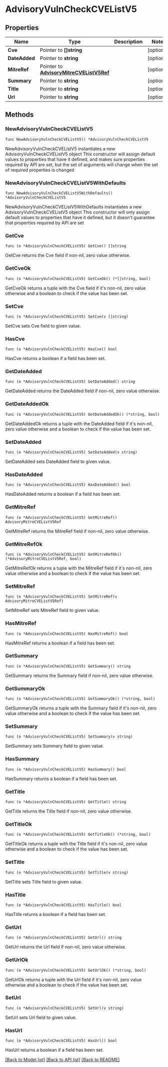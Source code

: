 # AdvisoryVulnCheckCVEListV5

## Properties

Name | Type | Description | Notes
------------ | ------------- | ------------- | -------------
**Cve** | Pointer to **[]string** |  | [optional] 
**DateAdded** | Pointer to **string** |  | [optional] 
**MitreRef** | Pointer to [**AdvisoryMitreCVEListV5Ref**](AdvisoryMitreCVEListV5Ref.md) |  | [optional] 
**Summary** | Pointer to **string** |  | [optional] 
**Title** | Pointer to **string** |  | [optional] 
**Url** | Pointer to **string** |  | [optional] 

## Methods

### NewAdvisoryVulnCheckCVEListV5

`func NewAdvisoryVulnCheckCVEListV5() *AdvisoryVulnCheckCVEListV5`

NewAdvisoryVulnCheckCVEListV5 instantiates a new AdvisoryVulnCheckCVEListV5 object
This constructor will assign default values to properties that have it defined,
and makes sure properties required by API are set, but the set of arguments
will change when the set of required properties is changed

### NewAdvisoryVulnCheckCVEListV5WithDefaults

`func NewAdvisoryVulnCheckCVEListV5WithDefaults() *AdvisoryVulnCheckCVEListV5`

NewAdvisoryVulnCheckCVEListV5WithDefaults instantiates a new AdvisoryVulnCheckCVEListV5 object
This constructor will only assign default values to properties that have it defined,
but it doesn't guarantee that properties required by API are set

### GetCve

`func (o *AdvisoryVulnCheckCVEListV5) GetCve() []string`

GetCve returns the Cve field if non-nil, zero value otherwise.

### GetCveOk

`func (o *AdvisoryVulnCheckCVEListV5) GetCveOk() (*[]string, bool)`

GetCveOk returns a tuple with the Cve field if it's non-nil, zero value otherwise
and a boolean to check if the value has been set.

### SetCve

`func (o *AdvisoryVulnCheckCVEListV5) SetCve(v []string)`

SetCve sets Cve field to given value.

### HasCve

`func (o *AdvisoryVulnCheckCVEListV5) HasCve() bool`

HasCve returns a boolean if a field has been set.

### GetDateAdded

`func (o *AdvisoryVulnCheckCVEListV5) GetDateAdded() string`

GetDateAdded returns the DateAdded field if non-nil, zero value otherwise.

### GetDateAddedOk

`func (o *AdvisoryVulnCheckCVEListV5) GetDateAddedOk() (*string, bool)`

GetDateAddedOk returns a tuple with the DateAdded field if it's non-nil, zero value otherwise
and a boolean to check if the value has been set.

### SetDateAdded

`func (o *AdvisoryVulnCheckCVEListV5) SetDateAdded(v string)`

SetDateAdded sets DateAdded field to given value.

### HasDateAdded

`func (o *AdvisoryVulnCheckCVEListV5) HasDateAdded() bool`

HasDateAdded returns a boolean if a field has been set.

### GetMitreRef

`func (o *AdvisoryVulnCheckCVEListV5) GetMitreRef() AdvisoryMitreCVEListV5Ref`

GetMitreRef returns the MitreRef field if non-nil, zero value otherwise.

### GetMitreRefOk

`func (o *AdvisoryVulnCheckCVEListV5) GetMitreRefOk() (*AdvisoryMitreCVEListV5Ref, bool)`

GetMitreRefOk returns a tuple with the MitreRef field if it's non-nil, zero value otherwise
and a boolean to check if the value has been set.

### SetMitreRef

`func (o *AdvisoryVulnCheckCVEListV5) SetMitreRef(v AdvisoryMitreCVEListV5Ref)`

SetMitreRef sets MitreRef field to given value.

### HasMitreRef

`func (o *AdvisoryVulnCheckCVEListV5) HasMitreRef() bool`

HasMitreRef returns a boolean if a field has been set.

### GetSummary

`func (o *AdvisoryVulnCheckCVEListV5) GetSummary() string`

GetSummary returns the Summary field if non-nil, zero value otherwise.

### GetSummaryOk

`func (o *AdvisoryVulnCheckCVEListV5) GetSummaryOk() (*string, bool)`

GetSummaryOk returns a tuple with the Summary field if it's non-nil, zero value otherwise
and a boolean to check if the value has been set.

### SetSummary

`func (o *AdvisoryVulnCheckCVEListV5) SetSummary(v string)`

SetSummary sets Summary field to given value.

### HasSummary

`func (o *AdvisoryVulnCheckCVEListV5) HasSummary() bool`

HasSummary returns a boolean if a field has been set.

### GetTitle

`func (o *AdvisoryVulnCheckCVEListV5) GetTitle() string`

GetTitle returns the Title field if non-nil, zero value otherwise.

### GetTitleOk

`func (o *AdvisoryVulnCheckCVEListV5) GetTitleOk() (*string, bool)`

GetTitleOk returns a tuple with the Title field if it's non-nil, zero value otherwise
and a boolean to check if the value has been set.

### SetTitle

`func (o *AdvisoryVulnCheckCVEListV5) SetTitle(v string)`

SetTitle sets Title field to given value.

### HasTitle

`func (o *AdvisoryVulnCheckCVEListV5) HasTitle() bool`

HasTitle returns a boolean if a field has been set.

### GetUrl

`func (o *AdvisoryVulnCheckCVEListV5) GetUrl() string`

GetUrl returns the Url field if non-nil, zero value otherwise.

### GetUrlOk

`func (o *AdvisoryVulnCheckCVEListV5) GetUrlOk() (*string, bool)`

GetUrlOk returns a tuple with the Url field if it's non-nil, zero value otherwise
and a boolean to check if the value has been set.

### SetUrl

`func (o *AdvisoryVulnCheckCVEListV5) SetUrl(v string)`

SetUrl sets Url field to given value.

### HasUrl

`func (o *AdvisoryVulnCheckCVEListV5) HasUrl() bool`

HasUrl returns a boolean if a field has been set.


[[Back to Model list]](../README.md#documentation-for-models) [[Back to API list]](../README.md#documentation-for-api-endpoints) [[Back to README]](../README.md)



